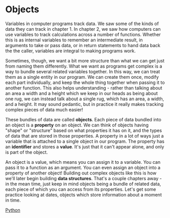 # Objects

Variables in computer programs track data. We saw some of the kinds of data they
can track in chapter 1. In chapter 2, we saw how computers can use variables to
track calculations across a number of functions. Whether this is as internal
variables to remember an intermediate result, in arguments to take or pass data,
or in return statements to hand data back the the caller, variables are integral
to making programs work.

Sometimes, though, we want a bit more structure than what we can get just from
naming them differently. What we want as programs get complex is a way to bundle
several related variables together. In this way, we can treat them as a single
entity in our program. We can create them once, modify each part individually,
and keep the whole thing together when passing it to another function. This also
helps understanding - rather than talking about an area a width and a height
which we keep in our heads as being about one rug, we can instead talk about a
single rug, which has an area, a width, and a height. It may sound pedantic, but
in practice it really makes tracking complex pieces of data much easier!

These bundles of data are called **objects**. Each piece of data bundled into an
object is a **property** on an object. We can think of objects having "shape" or
"structure" based on what properties it has on it, and the types of data that
are stored in those properties. A property in a lot of ways just a variable that
is attached to a single object in our program. The property has an
**identifier** and stores a **value**. It's just that it can't appear alone, and
only is part of the object.

An object is a value, which means you can assign it to a variable. You can pass
it to a function as an argument. You can even assign an object into a property
of another object! Building out complex objects like this is how we'll later
begin building **data structures**. That's a couple chapters away - in the mean
time, just keep in mind objects being a bundle of related data, each piece of
which you can access from its properties. Let's get some practice looking at
dates, objects which store information about a moment in time.

[Python](./01_python.md)